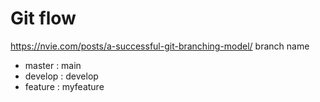 # Git flow
https://nvie.com/posts/a-successful-git-branching-model/
branch name
- master : main
- develop : develop
- feature : myfeature